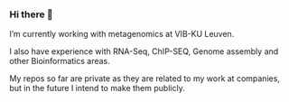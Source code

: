 ### Hi there 👋

I’m currently working with metagenomics at VIB-KU Leuven. 

I also have experience with RNA-Seq, ChIP-SEQ, Genome assembly and other Bioinformatics areas.

My repos so far are private as they are related to my work at companies, but in the future I intend to make them publicly.
<!--
**Lucas-Maciel/Lucas-Maciel** is a ✨ _special_ ✨ repository because its `README.md` (this file) appears on your GitHub profile.

Here are some ideas to get you started:

- 🔭 I’m currently working on ...
- 🌱 I’m currently learning ...
- 👯 I’m looking to collaborate on ...
- 🤔 I’m looking for help with ...
- 💬 Ask me about ...
- 📫 How to reach me: ...
- 😄 Pronouns: ...
- ⚡ Fun fact: ...
-->
